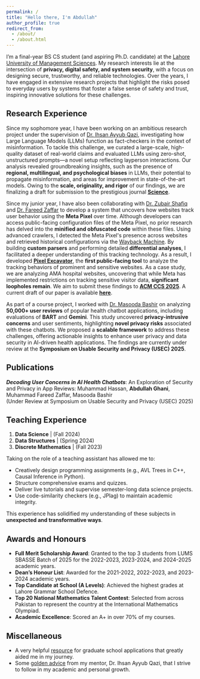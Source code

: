 ```yaml
---
permalink: /
title: "Hello there, I'm Abdullah"
author_profile: true
redirect_from: 
  - /about/
  - /about.html
---
```

I’m a final-year BS CS student (and aspiring Ph.D. candidate) at the [Lahore University of Management Sciences](https://lums.edu.pk/). My research interests lie at the intersection of **privacy, digital safety, and system security**, with a focus on designing secure, trustworthy, and reliable technologies. Over the years, I have engaged in extensive research projects that highlight the risks posed to everyday users by systems that foster a false sense of safety and trust, inspiring innovative solutions for these challenges.

## Research Experience

Since my sophomore year, I have been working on an ambitious research project under the supervision of [Dr. Ihsan Ayyub Qazi](https://ihsanqazi.com), investigating how Large Language Models (LLMs) function as fact-checkers in the context of misinformation. To tackle this challenge, we curated a large-scale, high-quality dataset of real-world claims and evaluated LLMs using zero-shot, unstructured prompts—a novel setup reflecting layperson interactions. Our analysis revealed groundbreaking insights, such as the presence of **regional, multilingual, and psychological biases** in LLMs, their potential to propagate misinformation, and areas for improvement in state-of-the-art models. Owing to the **scale, originality, and rigor** of our findings, we are finalizing a draft for submission to the prestigious journal **[Science](https://www.science.org/)**.

Since my junior year, I have also been collaborating with [Dr. Zubair Shafiq](https://web.cs.ucdavis.edu/~zubair/) and [Dr. Fareed Zaffar](https://dblp.org/pid/59/3605.html) to develop a system that uncovers how websites track user behavior using the **Meta Pixel** over time. Although developers can access public-facing configuration files of the Meta Pixel, no prior research has delved into the **minified and obfuscated code** within these files. Using advanced crawlers, I detected the Meta Pixel's presence across websites and retrieved historical configurations via the [Wayback Machine](https://wayback.archive.org/). By building **custom parsers** and performing detailed **differential analyses**, I facilitated a deeper understanding of this tracking technology. As a result, I developed **[Pixel Excavator](https://pixel-frontend-1glb.onrender.com/)**, the **first public-facing tool** to analyze the tracking behaviors of prominent and sensitive websites. As a case study, we are analyzing AMA hospital websites, uncovering that while Meta has implemented restrictions on tracking sensitive visitor data, **significant loopholes remain**. We aim to submit these findings to **[ACM CCS 2025](https://www.sigsac.org/ccs/CCS2025/)**. A current draft of our paper is available **[here](/files/pixeldraft.pdf)**.

As part of a course project, I worked with [Dr. Masooda Bashir](https://ischool.illinois.edu/people/masooda-bashir) on analyzing **50,000+ user reviews** of popular health chatbot applications, including evaluations of **BART** and **Gemini**. This study uncovered **privacy-intrusive concerns** and user sentiments, highlighting **novel privacy risks** associated with these chatbots. We proposed a **scalable framework** to address these challenges, offering actionable insights to enhance user privacy and data security in AI-driven health applications. The findings are currently under review at the **Symposium on Usable Security and Privacy (USEC) 2025**.

## Publications

***Decoding User Concerns in AI Health Chatbots***: An Exploration of Security and Privacy in App Reviews: Muhammad Hassan, **Abdullah Ghani**, Muhammad Fareed Zaffar, Masooda Bashir  
(Under Review at Symposium on Usable Security and Privacy (USEC) 2025)

## Teaching Experience

1. **Data Science**   |   (Fall 2024)  
2. **Data Structures**   |   (Spring 2024)  
3. **Discrete Mathematics**   |   (Fall 2023)  

Taking on the role of a teaching assistant has allowed me to:
- Creatively design programming assignments (e.g., AVL Trees in C++, Causal Inference in Python).  
- Structure comprehensive exams and quizzes.  
- Deliver live tutorials and supervise semester-long data science projects.  
- Use code-similarity checkers (e.g., JPlag) to maintain academic integrity.  

This experience has solidified my understanding of these subjects in **unexpected and transformative ways**.

## Awards and Honours

- **Full Merit Scholarship Award**: Granted to the top 3 students from LUMS SBASSE Batch of 2025 for the 2022-2023, 2023-2024, and 2024-2025 academic years.  
- **Dean’s Honour List**: Awarded for the 2021-2022, 2022-2023, and 2023-2024 academic years.  
- **Top Candidate at School (A Levels)**: Achieved the highest grades at Lahore Grammar School Defence.  
- **Top 20 National Mathematics Talent Contest**: Selected from across Pakistan to represent the country at the International Mathematics Olympiad.  
- **Academic Excellence**: Scored an A+ in over 70% of my courses.

## Miscellaneous

- A very helpful [resource](https://www.cs.cmu.edu/~harchol/gradschooltalk.pdf) for graduate school applications that greatly aided me in my journey.  
- Some [golden advice](https://ihsan-qazi.blogspot.com/2010/08/few-pieces-of-advice-i-gave-to-my.html) from my mentor, Dr. Ihsan Ayyub Qazi, that I strive to follow in my academic and personal growth.

